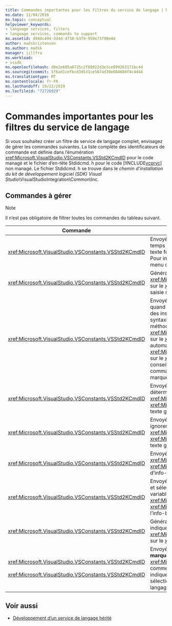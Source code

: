 ```yaml
---
title: Commandes importantes pour les filtres du service de langage | Microsoft Docs
ms.date: 11/04/2016
ms.topic: conceptual
helpviewer_keywords:
- language services, filters
- language services, commands to support
ms.assetid: 4948c494-3d4d-4f50-b3f9-959e73f90e4d
author: madskristensen
ms.author: madsk
manager: jillfra
ms.workload:
- vssdk
ms.openlocfilehash: d0e2e605a0725c2f88922d3e3ce899263171bc4d
ms.sourcegitcommit: 5f6ad1cefbcd3d531ce587ad30e684684f4c4d44
ms.translationtype: MT
ms.contentlocale: fr-FR
ms.lasthandoff: 10/22/2019
ms.locfileid: "72726929"
---
```

# <a name="important-commands-for-language-service-filters"></a>Commandes importantes pour les filtres du service de langage
Si vous souhaitez créer un filtre de service de langage complet, envisagez de gérer les commandes suivantes. La liste complète des identificateurs de commande est définie dans l’énumération <xref:Microsoft.VisualStudio.VSConstants.VSStd2KCmdID> pour le code managé et le fichier d’en-tête Stdidcmd. h pour le code [!INCLUDE[vcprvc](../../code-quality/includes/vcprvc_md.md)] non managé. Le fichier Stdidcmd. h se trouve dans le *chemin d’installation du kit de développement logiciel (SDK) Visual Studio*\VisualStudioIntegration\Common\Inc.

## <a name="commands-to-handle"></a>Commandes à gérer

> [!NOTE]
> Il n’est pas obligatoire de filtrer toutes les commandes du tableau suivant.

|Commande|Description|
|-------------|-----------------|
|<xref:Microsoft.VisualStudio.VSConstants.VSStd2KCmdID>|Envoyé lorsque l’utilisateur clique avec le bouton droit. Cette commande indique qu’il est temps de fournir un menu contextuel. Si vous ne gérez pas cette commande, l’éditeur de texte fournit un menu contextuel par défaut sans aucune commande spécifique au langage. Pour inclure vos propres commandes dans ce menu, gérez la commande et affichez un menu contextuel vous-même.|
|<xref:Microsoft.VisualStudio.VSConstants.VSStd2KCmdID>|Généralement envoyé lorsque l’utilisateur tape CTRL + J. Appelez la méthode <xref:Microsoft.VisualStudio.TextManager.Interop.IVsTextView.UpdateCompletionStatus%2A> sur le <xref:Microsoft.VisualStudio.TextManager.Interop.IVsTextView> pour afficher la zone de saisie semi-automatique des instructions.|
|<xref:Microsoft.VisualStudio.VSConstants.VSStd2KCmdID>|Envoyé lorsque l’utilisateur tape un caractère. Surveillez cette commande pour déterminer quand un caractère de déclenchement est tapé et pour fournir la saisie semi-automatique des instructions, des conseils de méthode et des marqueurs de texte, tels que la coloration syntaxique, la correspondance des accolades et les marqueurs d’erreur. Appelez la méthode <xref:Microsoft.VisualStudio.TextManager.Interop.IVsTextView.UpdateCompletionStatus%2A> sur le <xref:Microsoft.VisualStudio.TextManager.Interop.IVsTextView> pour la saisie semi-automatique des instructions et la méthode <xref:Microsoft.VisualStudio.TextManager.Interop.IVsMethodTipWindow.SetMethodData%2A> sur le <xref:Microsoft.VisualStudio.TextManager.Interop.IVsMethodTipWindow> pour les conseils de méthode. Pour prendre en charge les marqueurs de texte, surveillez cette commande pour déterminer si le caractère en cours de saisie requiert la mise à jour de vos marqueurs.|
|<xref:Microsoft.VisualStudio.VSConstants.VSStd2KCmdID>|Envoyé lorsque l’utilisateur tape la touche entrée. Surveillez cette commande pour déterminer quand ignorer une fenêtre d’info-bulle de méthode en appelant la méthode <xref:Microsoft.VisualStudio.TextManager.Interop.IVsMethodData.OnDismiss%2A> sur l' <xref:Microsoft.VisualStudio.TextManager.Interop.IVsMethodData>. Par défaut, l’affichage de texte gère cette commande.|
|<xref:Microsoft.VisualStudio.VSConstants.VSStd2KCmdID>|Envoyé lorsque l’utilisateur tape la touche Retour arrière. Analyse pour déterminer quand ignorer une fenêtre d’info-bulle de méthode en appelant la méthode <xref:Microsoft.VisualStudio.TextManager.Interop.IVsMethodData.OnDismiss%2A> sur l' <xref:Microsoft.VisualStudio.TextManager.Interop.IVsMethodData>. Par défaut, l’affichage de texte gère cette commande.|
|<xref:Microsoft.VisualStudio.VSConstants.VSStd2KCmdID>|Envoyé à partir d’un menu ou d’une touche de raccourci. Appelez la méthode <xref:Microsoft.VisualStudio.TextManager.Interop.IVsTextView.UpdateTipWindow%2A> sur le <xref:Microsoft.VisualStudio.TextManager.Interop.IVsTextView> pour mettre à jour la fenêtre d’info-bulle avec les informations sur les paramètres.|
|<xref:Microsoft.VisualStudio.VSConstants.VSStd2KCmdID>|Envoyé lorsque l’utilisateur pointe sur une variable ou positionne le curseur sur une variable et sélectionne **Info Express** dans **IntelliSense** dans le menu **Edition** . Retournez le type de la variable dans une info-bulle en appelant la méthode <xref:Microsoft.VisualStudio.TextManager.Interop.IVsTextView.UpdateTipWindow%2A> sur l' <xref:Microsoft.VisualStudio.TextManager.Interop.IVsTextView>. Si le débogage est actif, l’info-bulle doit également indiquer la valeur de la variable.|
|<xref:Microsoft.VisualStudio.VSConstants.VSStd2KCmdID>|Généralement envoyé lorsque l’utilisateur tape CTRL + barre d’espace. Cette commande indique au service de langage d’appeler la méthode <xref:Microsoft.VisualStudio.TextManager.Interop.IVsTextView.UpdateCompletionStatus%2A> sur le <xref:Microsoft.VisualStudio.TextManager.Interop.IVsTextView>.|
|<xref:Microsoft.VisualStudio.VSConstants.VSStd2KCmdID><br /><br /> <xref:Microsoft.VisualStudio.VSConstants.VSStd2KCmdID>|Envoyé à partir d’un menu, généralement **commenter la sélection** ou supprimer les **marques de commentaire** de la sélection **avancée** dans le menu **Edition** . <xref:Microsoft.VisualStudio.VSConstants.VSStd2KCmdID> indique que l’utilisateur souhaite commenter le texte sélectionné ;  <xref:Microsoft.VisualStudio.VSConstants.VSStd2KCmdID> indique que l’utilisateur souhaite supprimer les marques de commentaire du texte sélectionné. Ces commandes peuvent être implémentées uniquement par le service de langage.|

## <a name="see-also"></a>Voir aussi
- [Développement d’un service de langage hérité](../../extensibility/internals/developing-a-legacy-language-service.md)